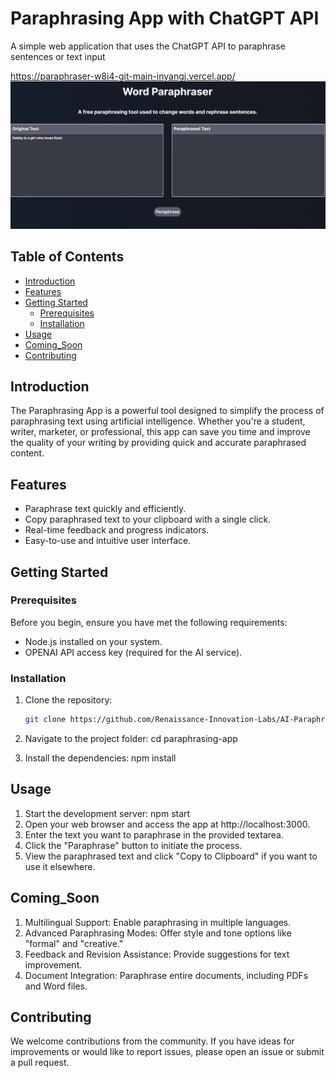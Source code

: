 
# Paraphrasing App with ChatGPT API

A simple web application that uses the ChatGPT API to paraphrase sentences or text input

https://paraphraser-w8i4-git-main-inyangj.vercel.app/
<img src="/public/Word_Parahrasing_APP.png"/>


## Table of Contents
- [Introduction](#introduction)
- [Features](#features)
- [Getting Started](#getting-started)
  - [Prerequisites](#prerequisites)
  - [Installation](#installation)
- [Usage](#usage)
- [Coming_Soon](#Coming_Soon)
- [Contributing](#contributing)

## Introduction

The Paraphrasing App is a powerful tool designed to simplify the process of paraphrasing text using artificial intelligence. Whether you're a student, writer, marketer, or professional, this app can save you time and improve the quality of your writing by providing quick and accurate paraphrased content.

## Features

- Paraphrase text quickly and efficiently.
- Copy paraphrased text to your clipboard with a single click.
- Real-time feedback and progress indicators.
- Easy-to-use and intuitive user interface.

## Getting Started

### Prerequisites

Before you begin, ensure you have met the following requirements:

- Node.js installed on your system.
- OPENAI API access key (required for the AI service).

### Installation

1. Clone the repository:

   ```bash
   git clone https://github.com/Renaissance-Innovation-Labs/AI-Paraphrasing-Tool.git

2. Navigate to the project folder:
    cd paraphrasing-app

3. Install the dependencies:
    npm install


## Usage
1. Start the development server: npm start
2. Open your web browser and access the app at http://localhost:3000.
3. Enter the text you want to paraphrase in the provided textarea.
4. Click the "Paraphrase" button to initiate the process.
5. View the paraphrased text and click "Copy to Clipboard" if you want 
    to use it elsewhere.


## Coming_Soon
1. Multilingual Support: Enable paraphrasing in multiple languages.
2. Advanced Paraphrasing Modes: Offer style and tone options like "formal" and "creative."
3. Feedback and Revision Assistance: Provide suggestions for text improvement.
4. Document Integration: Paraphrase entire documents, including PDFs and Word files.


## Contributing
We welcome contributions from the community. If you have ideas for improvements or would like to report issues, please open an issue or submit a pull request.